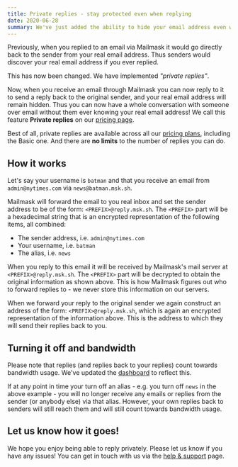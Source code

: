 ```yaml
---
title: Private replies - stay protected even when replying
date: 2020-06-28
summary: We've just added the ability to hide your email address even when replying to messages received via Mailmask. Here we explain how this works.
---
```


Previously, when you replied to an email via Mailmask it would go directly back to the sender from your real email address. Thus senders would
discover your real email address if you ever replied.

This has now been changed. We have implemented _"private replies"_.

Now, when you receive an email through Mailmask you can now reply to it to send a reply back to the original sender, and your real email address will
remain hidden. Thus you can now have a whole conversation with someone over email without them ever knowing your real email address! We call this
feature **Private replies** on our [pricing page](/pricing).

Best of all, private replies are available across all our [pricing plans](/pricing), including the Basic one. And there are **no limits** to the number of replies you can do.

## How it works

Let's say your username is `batman` and that you receive an email from `admin@nytimes.com` via `news@batman.msk.sh`.

Mailmask will forward the email to you real inbox and set the sender address to be of the form: `<PREFIX>@reply.msk.sh`. The `<PREFIX>` part will be a hexadecimal
string that is an encrypted representation of the following items, all combined:

* The sender address, i.e. `admin@nytimes.com`
* Your username, i.e. `batman`
* The alias, i.e. `news`

When you reply to this email it will be received by Mailmask's mail server at `<PREFIX>@reply.msk.sh`. The `<PREFIX>` part will be decrypted to obtain the
original information as shown above. This is how Mailmask figures out who to forward replies to - we never store this information on our servers.

When we forward your reply to the original sender we again construct an address of the form: `<PREFIX>@reply.msk.sh`, which is again an encrypted representation
of the information above. This is the address to which they will send their replies back to you.

## Turning it off and bandwidth

Please note that replies (and replies back to your replies) count towards bandwidth usage. We've updated the [dashboard](/dashboard) to reflect this.

If at any point in time your turn off an alias - e.g. you turn off `news` in the above example - you will no longer receive any emails or replies from the sender
(or anybody else) via that alias. However, your own replies back to senders will still reach them and will still count towards bandwidth usage.

## Let us know how it goes!

We hope you enjoy being able to reply privately. Please let us know if you have any issues! You can get in touch with us via the [help & support](/help) page.
